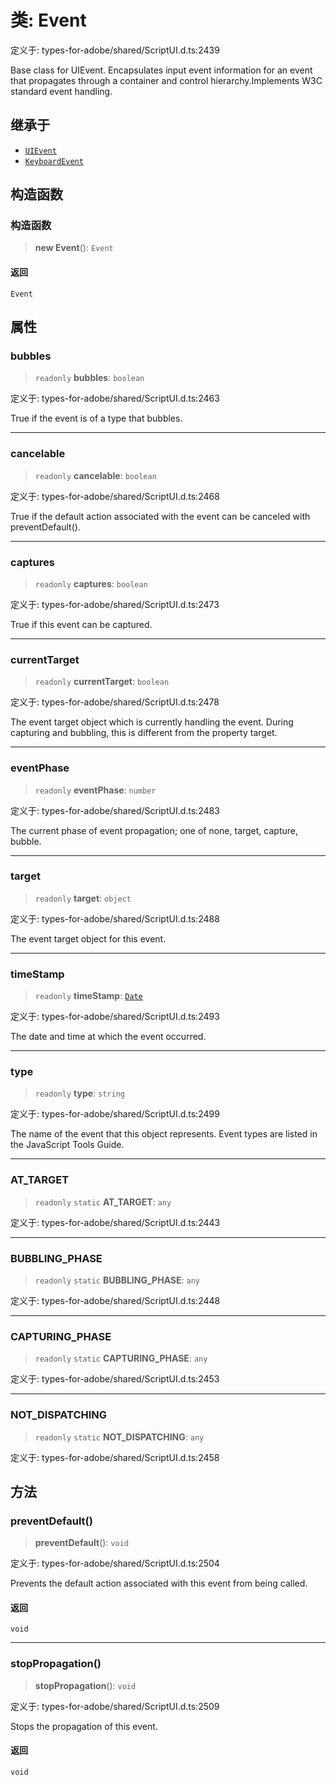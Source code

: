 # 类: Event

定义于: types-for-adobe/shared/ScriptUI.d.ts:2439

Base class for UIEvent.
Encapsulates input event information for an event that propagates through a container and control hierarchy.Implements W3C standard event handling.

## 继承于

- [`UIEvent`](UIEvent.md)
- [`KeyboardEvent`](KeyboardEvent.md)

## 构造函数

### 构造函数

> **new Event**(): `Event`

#### 返回

`Event`

## 属性

### bubbles

> `readonly` **bubbles**: `boolean`

定义于: types-for-adobe/shared/ScriptUI.d.ts:2463

True if the event is of a type that bubbles.

***

### cancelable

> `readonly` **cancelable**: `boolean`

定义于: types-for-adobe/shared/ScriptUI.d.ts:2468

True if the default action associated with the event can be canceled with preventDefault().

***

### captures

> `readonly` **captures**: `boolean`

定义于: types-for-adobe/shared/ScriptUI.d.ts:2473

True if this event can be captured.

***

### currentTarget

> `readonly` **currentTarget**: `boolean`

定义于: types-for-adobe/shared/ScriptUI.d.ts:2478

The event target object which is currently handling the event. During capturing and bubbling, this is different from the property target.

***

### eventPhase

> `readonly` **eventPhase**: `number`

定义于: types-for-adobe/shared/ScriptUI.d.ts:2483

The current phase of event propagation; one of none, target, capture, bubble.

***

### target

> `readonly` **target**: `object`

定义于: types-for-adobe/shared/ScriptUI.d.ts:2488

The event target object for this event.

***

### timeStamp

> `readonly` **timeStamp**: [`Date`](../../JavaScript/interfaces/Date.md)

定义于: types-for-adobe/shared/ScriptUI.d.ts:2493

The date and time at which the event occurred.

***

### type

> `readonly` **type**: `string`

定义于: types-for-adobe/shared/ScriptUI.d.ts:2499

The name of the event that this object represents.
Event types are listed in the JavaScript Tools Guide.

***

### AT\_TARGET

> `readonly` `static` **AT\_TARGET**: `any`

定义于: types-for-adobe/shared/ScriptUI.d.ts:2443

***

### BUBBLING\_PHASE

> `readonly` `static` **BUBBLING\_PHASE**: `any`

定义于: types-for-adobe/shared/ScriptUI.d.ts:2448

***

### CAPTURING\_PHASE

> `readonly` `static` **CAPTURING\_PHASE**: `any`

定义于: types-for-adobe/shared/ScriptUI.d.ts:2453

***

### NOT\_DISPATCHING

> `readonly` `static` **NOT\_DISPATCHING**: `any`

定义于: types-for-adobe/shared/ScriptUI.d.ts:2458

## 方法

### preventDefault()

> **preventDefault**(): `void`

定义于: types-for-adobe/shared/ScriptUI.d.ts:2504

Prevents the default action associated with this event from being called.

#### 返回

`void`

***

### stopPropagation()

> **stopPropagation**(): `void`

定义于: types-for-adobe/shared/ScriptUI.d.ts:2509

Stops the propagation of this event.

#### 返回

`void`

